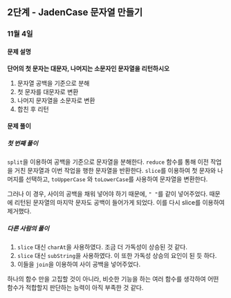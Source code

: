 ## 2단계 - JadenCase 문자열 만들기



### 11월 4일



#### 문제 설명

**단어의 첫 문자는 대문자, 나머지는 소문자인 문자열을 리턴하시오**

1. 문자열 공백을 기준으로 분해
2. 첫 문자를 대문자로 변환
3. 나머지 문자열을 소문자로 변환
4. 합친 후 리턴



#### 문제 풀이

##### 첫 번째 풀이

 `split`을 이용하여 공백을 기준으로 문자열을 분해한다. `reduce` 함수를 통해 이전 작업을 거친 문자열과 이번 작업을 행한 문자열을 반환한다. `slice`를 이용하여 첫 문자와 나머지를 선택하고, `toUpperCase` 와 `toLowerCase`를 사용하여 문자열을 변환한다. 



 그러나 이 경우, 사이의 공백을 채워 넣어야 하기 때문에, `" "`를 같이 넣어주었다. 때문에 리턴된 문자열의 마지막 문자도 공백이 들어가게 되었다. 이를 다시 slice를 이용하여 제거했다. 



##### 다른 사람의 풀이

1. `slice` 대신 `charAt`을 사용하였다. 조금 더 가독성이 상승된 것 같다.
2. `slice` 대신 `subString`을 사용하였다. 이 또한 가독성 상승의 요인이 된 듯 하다.
3. 이들을 `join`을 이용하여 사이 공백을 넣어주었다. 



 하나의 함수 만을 고집할 것이 아니라, 비슷한 기능을 하는 여러 함수를 생각하여 어떤 함수가 적합할지 판단하는 능력이 아직 부족한 것 같다. 